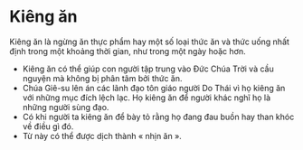 # Kiêng ăn

Kiêng ăn là ngừng ăn thực phẩm hay một số loại thức ăn và thức uống nhất định trong một khoảng thời gian, như trong một ngày hoặc hơn.
- Kiêng ăn có thể giúp con người tập trung vào Đức Chúa Trời và cầu nguyện mà không bị phân tâm bởi thức ăn.
- Chúa Giê-su lên án các lãnh đạo tôn giáo người Do Thái vì họ kiêng ăn với những mục đích lệch lạc.  Họ kiêng ăn để người khác nghĩ họ là những người sùng đạo.
- Có khi người ta kiêng ăn để bày tỏ rằng họ đang đau buồn hay than khóc về điều gì đó.
- Từ này có thể được dịch thành « nhịn ăn ».

